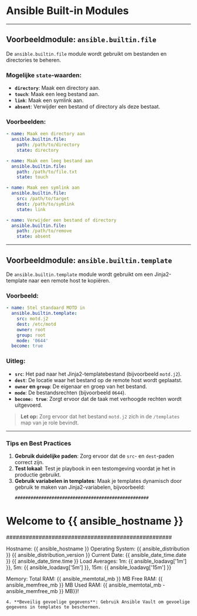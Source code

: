 # Ansible Built-in Modules

---

## Voorbeeldmodule: `ansible.builtin.file`

De `ansible.builtin.file` module wordt gebruikt om bestanden en directories te beheren.

### Mogelijke `state`-waarden:
- **`directory`**: Maak een directory aan.
- **`touch`**: Maak een leeg bestand aan.
- **`link`**: Maak een symlink aan.
- **`absent`**: Verwijder een bestand of directory als deze bestaat.

### Voorbeelden:
```yaml
- name: Maak een directory aan
  ansible.builtin.file:
    path: /path/to/directory
    state: directory

- name: Maak een leeg bestand aan
  ansible.builtin.file:
    path: /path/to/file.txt
    state: touch

- name: Maak een symlink aan
  ansible.builtin.file:
    src: /path/to/target
    dest: /path/to/symlink
    state: link

- name: Verwijder een bestand of directory
  ansible.builtin.file:
    path: /path/to/remove
    state: absent
```

---

## Voorbeeldmodule: `ansible.builtin.template`

De `ansible.builtin.template` module wordt gebruikt om een Jinja2-template naar een remote host te kopiëren.

### Voorbeeld:
```yaml
- name: Stel standaard MOTD in
  ansible.builtin.template:
    src: motd.j2
    dest: /etc/motd
    owner: root
    group: root
    mode: '0644'
  become: true
```

### Uitleg:
- **`src`**: Het pad naar het Jinja2-templatebestand (bijvoorbeeld `motd.j2`).
- **`dest`**: De locatie waar het bestand op de remote host wordt geplaatst.
- **`owner` en `group`**: De eigenaar en groep van het bestand.
- **`mode`**: De bestandsrechten (bijvoorbeeld `0644`).
- **`become: true`**: Zorgt ervoor dat de taak met verhoogde rechten wordt uitgevoerd.

> **Let op:** Zorg ervoor dat het bestand `motd.j2` zich in de `/templates` map van je role bevindt.

---

### Tips en Best Practices

1. **Gebruik duidelijke paden**: Zorg ervoor dat de `src`- en `dest`-paden correct zijn.
2. **Test lokaal**: Test je playbook in een testomgeving voordat je het in productie gebruikt.
3. **Gebruik variabelen in templates**: Maak je templates dynamisch door gebruik te maken van Jinja2-variabelen, bijvoorbeeld:
   ```plaintext
   ###################################################
#            Welcome to {{ ansible_hostname }}            #
###################################################

Hostname:           {{ ansible_hostname }}
Operating System:   {{ ansible_distribution }} {{ ansible_distribution_version }}
Current Date:       {{ ansible_date_time.date }} {{ ansible_date_time.time }}
Load Averages:      1m: {{ ansible_loadavg['1m'] }}, 5m: {{ ansible_loadavg['5m'] }}, 15m: {{ ansible_loadavg['15m'] }}

Memory:
  Total RAM:        {{ ansible_memtotal_mb }} MB
  Free RAM:         {{ ansible_memfree_mb }} MB
  Used RAM:         {{ ansible_memtotal_mb - ansible_memfree_mb }} MB}}!
   ```
4. **Beveilig gevoelige gegevens**: Gebruik Ansible Vault om gevoelige gegevens in templates te beschermen.